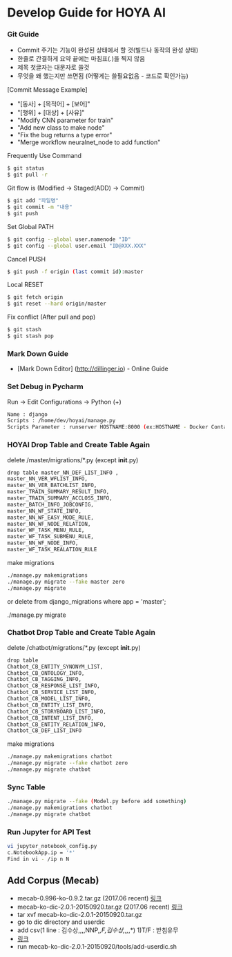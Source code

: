 # Develop Guide for HOYA AI
### Git Guide 
 - Commit 주기는 기능이 완성된 상태에서 할 것(빌드나 동작의 완성 상태)
 - 한줄로 간결하게 요약 끝에는 마침표(.)을 찍지 않음
 - 제목 첫글자는 대문자로 쓸것
 - 무엇을 왜 했는지만 쓰면됨 (어떻게는 쓸필요없음 - 코드로 확인가능)
 
[Commit Message Example]
 - "[동사] + [목적어] + [보어]"
 - "[행위] + [대상] + [사유]"
 - "Modify CNN parameter for train"
 - "Add new class to make node"
 - "Fix the bug returns a type error"
 - "Merge workflow neuralnet_node to add function"

Frequently Use Command 
```sh
$ git status
$ git pull -r
 ```
Git flow is (Modified -> Staged(ADD) -> Commit)
 ```sh
$ git add "파일명"
$ git commit -m "내용"
$ git push
  ```
Set Global PATH
```sh
$ git config --global user.namenode "ID" 
$ git config --global user.email "ID@XXX.XXX"
```
Cancel PUSH
```sh
$ git push -f origin (last commit id):master
```
Local RESET
```sh
$ git fetch origin
$ git reset --hard origin/master
```
Fix conflict (After pull and pop)
```sh
$ git stash
$ git stash pop 
```


### Mark Down Guide
* [Mark Down Editor] (http://dillinger.io) - Online Guide

### Set Debug in Pycharm
Run -> Edit Configurations -> Python (+)
```sh
Name : django
Scripts : /home/dev/hoyai/manage.py
Scripts Parameter : runserver HOSTNAME:8000 (ex:HOSTNAME - Docker Container ID)
```

### HOYAI Drop Table and Create Table Again
delete /master/migrations/*.py (except __init__.py)
```sh
drop table master_NN_DEF_LIST_INFO ,
master_NN_VER_WFLIST_INFO, 
master_NN_VER_BATCHLIST_INFO, 
master_TRAIN_SUMMARY_RESULT_INFO, 
master_TRAIN_SUMMARY_ACCLOSS_INFO, 
master_BATCH_INFO_JOBCONFIG,
master_NN_WF_STATE_INFO, 
master_NN_WF_EASY_MODE_RULE, 
master_NN_WF_NODE_RELATION, 
master_WF_TASK_MENU_RULE, 
master_WF_TASK_SUBMENU_RULE, 
master_NN_WF_NODE_INFO, 
master_WF_TASK_REALATION_RULE
```
make migrations
```sh
./manage.py makemigrations
./manage.py migrate --fake master zero
./manage.py migrate
```
or 
delete from django_migrations where app = 'master'; 

./manage.py migrate

### Chatbot Drop Table and Create Table Again
delete /chatbot/migrations/*.py (except __init__.py)
```sh
drop table
Chatbot_CB_ENTITY_SYNONYM_LIST,
Chatbot_CB_ONTOLOGY_INFO,
Chatbot_CB_TAGGING_INFO,
Chatbot_CB_RESPONSE_LIST_INFO,
Chatbot_CB_SERVICE_LIST_INFO,
Chatbot_CB_MODEL_LIST_INFO,
Chatbot_CB_ENTITY_LIST_INFO,
Chatbot_CB_STORYBOARD_LIST_INFO,
Chatbot_CB_INTENT_LIST_INFO,
Chatbot_CB_ENTITY_RELATION_INFO,
Chatbot_CB_DEF_LIST_INFO
```
make migrations
```sh
./manage.py makemigrations chatbot
./manage.py migrate --fake chatbot zero
./manage.py migrate chatbot
```
### Sync Table
```sh
./manage.py migrate --fake (Model.py before add something)
./manage.py makemigrations chatbot
./manage.py migrate chatbot
```

### Run Jupyter for API Test
```sh
vi jupyter_notebook_config.py 
c.NotebookApp.ip = '*'
Find in vi - /ip n N
```

## Add Corpus (Mecab)
- mecab-0.996-ko-0.9.2.tar.gz (2017.06 recent) [링크](https://bitbucket.org/eunjeon/mecab-ko/downloads/)
- mecab-ko-dic-2.0.1-20150920.tar.gz (2017.06 recent) [링크](https://bitbucket.org/eunjeon/mecab-ko-dic/downloads/)
- tar xvf mecab-ko-dic-2.0.1-20150920.tar.gz
- go to dic directory and userdic
- add csv(1 line : 김수상,,,,NNP,*,F,김수상,*,*,*,*) 1)T/F : 받침유무
- [링크](http://andersonjo.github.io/nlp/2016/12/28/NLP/)
- run mecab-ko-dic-2.0.1-20150920/tools/add-userdic.sh

